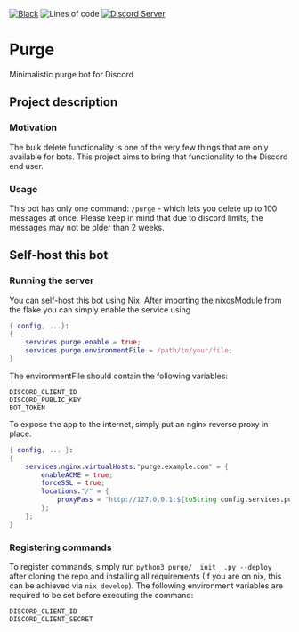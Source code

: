 [![Black](https://img.shields.io/badge/codestyle-black-000000)](https://github.com/psf/black)
![Lines of code](https://img.shields.io/tokei/lines/github/therealr5/Purge)
[![Discord Server](https://discord.com/api/v10/guilds/952508187905511484/widget.png)](https://discord.gg/4JT9JyjkAF)

# Purge
Minimalistic purge bot for Discord

## Project description

### Motivation
The bulk delete functionality is one of the very few things that are only available for bots. This project aims to bring that functionality to the Discord end user.

### Usage
This bot has only one command: `/purge` -  which lets you delete up to 100 messages at once.
Please keep in mind that due to discord limits, the messages may not be older than 2 weeks.

## Self-host this bot
### Running the server
You can self-host this bot using Nix. After importing the nixosModule from the flake you can simply enable the service using
```nix
{ config, ...}:
{
    services.purge.enable = true;
    services.purge.environmentFile = /path/to/your/file;
}
```

The environmentFile should contain the following variables:
```env
DISCORD_CLIENT_ID
DISCORD_PUBLIC_KEY
BOT_TOKEN
```

To expose the app to the internet, simply put an nginx reverse proxy in place.

```nix
{ config, ... }:
{
    services.nginx.virtualHosts."purge.example.com" = {
        enableACME = true;
        forceSSL = true;
        locations."/" = {
            proxyPass = "http://127.0.0.1:${toString config.services.purge.listenPort}";
        };
    };
}
```

### Registering commands
To register commands, simply run `python3 purge/__init__.py --deploy` after cloning the repo and installing all requirements (If you are on nix, this can be achieved via `nix develop`).
The following environment variables are required to be set before executing the command:
```env
DISCORD_CLIENT_ID
DISCORD_CLIENT_SECRET
```

